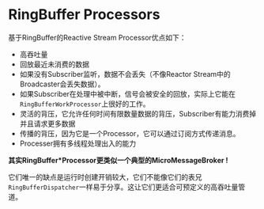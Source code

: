 # RingBuffer Processors

基于RingBuffer的Reactive Stream Processor优点如下：

* 高吞吐量
* 回放最近未消费的数据
 * 如果没有Subscriber监听，数据不会丢失（不像Reactor Stream中的Broadcaster会丢失数据）。
 * 如果Subscriber在处理中被中断，信号会被安全的回放，实际上它能在`RingBufferWorkProcessor`上很好的工作。
* 灵活的背压，它允许任何时间有限数量数据的背压，Subscriber有能力消费掉并且请求更多数据
* 传播的背压，因为它是一个Processor，它可以通过订阅方式传递消息。
* Processer拥有多线程处理出入的能力

**其实RingBuffer*Processor更类似一个典型的MicroMessageBroker !**

它们唯一的缺点是运行时创建开销较大，它们不能像它们的表兄`RingBufferDispatcher`一样易于分享。这让它们更适合可预定义的高吞吐量管道。


